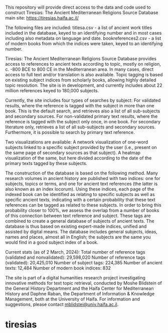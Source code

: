 This repository will provide direct access to the data and code used to construct Tiresias: The Ancient Mediterranean Religions Source Database
main site: https://tiresias.haifa.ac.il/

The following files are included: 
titlesa.csv - a list of ancient work titles included in the database, keyed to an identifying number and in most cases including also metadata on language and date. 
bookreferences2.csv - a list of modern books from which the indices were taken, keyed to an identifying number.


Tiresias: The Ancient Mediterranean Religions Source Database provides access to references to ancient texts according to topic, mostly on religion, c. -800 BCE to 800 CE in the Mediterranean area. In many cases, direct access to full text and/or translation is also available. Topic tagging is based on existing subject indices from scholarly books, allowing highly detailed topic resolution. The site is in development, and currently includes about 22 million references keyed to 180,000 subjects.

Currently, the site includes four types of searches by subject:
For validated results, where the reference is tagged with the subject in more than one book. This is the default search, and retrieves also a list of all sub-subjects and secondary sources.
For non-validated primary text results, where the reference is tagged with the subject only once, in one book.
For secondary literature only, retrieves a list of all sub-subjects and secondary sources.
Furthermore, it is possible to search by primary text reference.

Two visualizations are available:
A network visualization of one-word subjects linked to a specific subject provided by the user (i.e., present on the same page of secondary sources as that subject).
A heatmap visualization of the same, but here divided according to the date of the primary texts tagged by these subjects.

The construction of the database is based on the following method. Many research volumes in ancient history are published with two indices: one for subjects, topics or terms, and one for ancient text references (the latter is also known as an index locorum). Using these indices, each page of the indexed book can be identified as relating to specific subjects as well as specific ancient texts, indicating with a certain probability that these text references can be tagged as related to these subjects. In order to bring this probability closer to 100%, we assess the overlap from a number of books of this connection between text reference and subject. These tags are combined to create a general database of subjects of ancient texts. The database is thus based on existing expert-made indices, unified and assisted by digital means.
The database includes general subjects, ideas, names and places, almost all in English; the subjects are the same you would find in a good subject index of a book.

Current stats (as of 2 March, 2024):
Total number of reference tags (validated and nonvalidated): 29,598,020
Number of reference tags (validated): 20,425,010
Number of subject tags: 224,385
Number of ancient texts: 12,484
Number of modern book indices: 832

The site is part of a digital humanities research project investigating innovative methods for text topic retrieval, conducted by Moshe Blidstein of the General History Department and the Haifa Center for Mediterranean History and Daphne Raban, the Department of Information & Knowledge Management, both at the University of Haifa.
For information and suggestions, please contact mblidstei@univ.haifa.ac.il.
# tiresias

